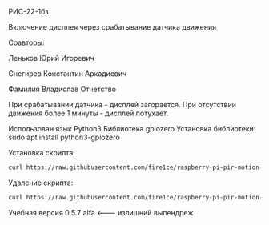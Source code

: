 РИС-22-1бз


Включение дисплея через срабатывание датчика движения


Соавторы:

Леньков Юрий Игоревич

Снегирев Константин Аркадиевич

Фамилия Владислав Отчетство


При срабатывании датчика - дисплей загорается. При отсутствии движения более 1 минуты - дисплей потухает.


Использован язык Python3
Библиотека gpiozero
Установка библиотеки: sudo apt install python3-gpiozero


Установка скрипта: 
```bash
curl https://raw.githubusercontent.com/fire1ce/raspberry-pi-pir-motion-display-control/main/install.sh | bash
```


Удаление скрипта:
```bash
curl https://raw.githubusercontent.com/fire1ce/raspberry-pi-pir-motion-display-control/main/uninstall.sh | bash
```


Учебная версия 0.5.7 alfa <--- излишний выпендреж
